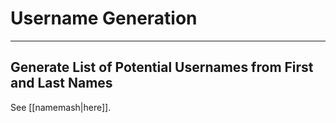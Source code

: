 # Username Generation

---

## Generate List of Potential Usernames from First and Last Names

See [[namemash|here]].
